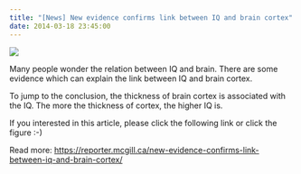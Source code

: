 ```yaml
---
title: "[News] New evidence confirms link between IQ and brain cortex"
date: 2014-03-18 23:45:00
---
```


![](https://images.squarespace-cdn.com/content/54445da1e4b02b47d4967a37/1414028949986-K55VUDG7WKHM89JGAP5O/brain+buzzer.jpg?format=1000w&content-type=image%2Fjpeg#25)

Many people wonder the relation between IQ and brain. There are some evidence which can explain the link between IQ and brain cortex.

To jump to the conclusion, the thickness of brain cortex is associated with the IQ.
The more the thickness of cortex, the higher IQ is.

If you interested in this article, please click the following link or click the figure :-)

Read more: <https://reporter.mcgill.ca/new-evidence-confirms-link-between-iq-and-brain-cortex/>


